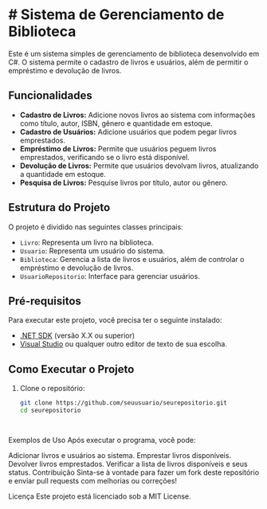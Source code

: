 # # Sistema de Gerenciamento de Biblioteca

Este é um sistema simples de gerenciamento de biblioteca desenvolvido em C#. O sistema permite o cadastro de livros e usuários, além de permitir o empréstimo e devolução de livros.

## Funcionalidades

- **Cadastro de Livros:** Adicione novos livros ao sistema com informações como título, autor, ISBN, gênero e quantidade em estoque.
- **Cadastro de Usuários:** Adicione usuários que podem pegar livros emprestados.
- **Empréstimo de Livros:** Permite que usuários peguem livros emprestados, verificando se o livro está disponível.
- **Devolução de Livros:** Permite que usuários devolvam livros, atualizando a quantidade em estoque.
- **Pesquisa de Livros:** Pesquise livros por título, autor ou gênero.

## Estrutura do Projeto

O projeto é dividido nas seguintes classes principais:

- `Livro`: Representa um livro na biblioteca.
- `Usuario`: Representa um usuário do sistema.
- `Biblioteca`: Gerencia a lista de livros e usuários, além de controlar o empréstimo e devolução de livros.
- `UsuarioRepositorio`: Interface para gerenciar usuários.

## Pré-requisitos

Para executar este projeto, você precisa ter o seguinte instalado:

- [.NET SDK](https://dotnet.microsoft.com/download) (versão X.X ou superior)
- [Visual Studio](https://visualstudio.microsoft.com/) ou qualquer outro editor de texto de sua escolha.

## Como Executar o Projeto

1. Clone o repositório:
   ```bash
   git clone https://github.com/seuusuario/seurepositorio.git
   cd seurepositorio

 
Exemplos de Uso
Após executar o programa, você pode:

Adicionar livros e usuários ao sistema.
Emprestar livros disponíveis.
Devolver livros emprestados.
Verificar a lista de livros disponíveis e seus status.
Contribuição
Sinta-se à vontade para fazer um fork deste repositório e enviar pull requests com melhorias ou correções!

Licença
Este projeto está licenciado sob a MIT License.